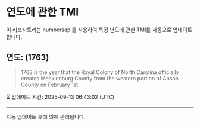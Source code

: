
# 연도에 관한 TMI

이 리포지토리는 numbersapi를 사용하여 특정 년도에 관한 TMI를 자동으로 업데이트합니다.

## 연도: (1763)
> 1763 is the year that the Royal Colony of North Carolina officially creates Mecklenburg County from the western portion of Anson County on February 1st.

⏳ 업데이트 시간: 2025-09-13 06:43:02 (UTC)

---
자동 업데이트 봇에 의해 관리됩니다.
